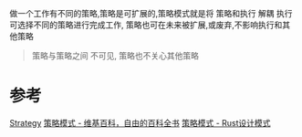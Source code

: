 

做一个工作有不同的策略,策略是可扩展的,策略模式就是将 策略和执行 解耦
执行可选择不同的策略进行完成工作, 策略也可在未来被扩展,或废弃,不影响执行和其他策略

> 策略与策略之间 不可见, 策略也不关心其他策略


# 参考
[Strategy](https://refactoring.guru/design-patterns/strategy)
[策略模式 - 维基百科，自由的百科全书](https://zh.wikipedia.org/wiki/%E7%AD%96%E7%95%A5%E6%A8%A1%E5%BC%8F)
[策略模式 - Rust设计模式](https://colobu.com/rust-patterns/patterns/behavioural/strategy.html)
